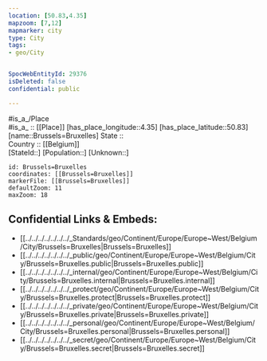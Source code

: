 ```yaml
---
location: [50.83,4.35] 
mapzoom: [7,12] 
mapmarker: city 
type: City
tags:
- geo/City


SpocWebEntityId: 29376
isDeleted: false
confidential: public

---
```

#is_a_/Place  
#is_a_ :: [[Place]] 
[has_place_longitude::4.35] 
[has_place_latitude::50.83] 
[name::Brussels=Bruxelles] 
State ::  
Country :: [[Belgium]]  
[StateId::] 
[Population::] 
[Unknown::] 


```leaflet
id: Brussels=Bruxelles
coordinates: [[Brussels=Bruxelles]] 
markerFile: [[Brussels=Bruxelles]] 
defaultZoom: 11 
maxZoom: 18
```


## Confidential Links & Embeds: 
- [[../../../../../../../_Standards/geo/Continent/Europe/Europe~West/Belgium/City/Brussels=Bruxelles|Brussels=Bruxelles]] 
- [[../../../../../../../_public/geo/Continent/Europe/Europe~West/Belgium/City/Brussels=Bruxelles.public|Brussels=Bruxelles.public]] 
- [[../../../../../../../_internal/geo/Continent/Europe/Europe~West/Belgium/City/Brussels=Bruxelles.internal|Brussels=Bruxelles.internal]] 
- [[../../../../../../../_protect/geo/Continent/Europe/Europe~West/Belgium/City/Brussels=Bruxelles.protect|Brussels=Bruxelles.protect]] 
- [[../../../../../../../_private/geo/Continent/Europe/Europe~West/Belgium/City/Brussels=Bruxelles.private|Brussels=Bruxelles.private]] 
- [[../../../../../../../_personal/geo/Continent/Europe/Europe~West/Belgium/City/Brussels=Bruxelles.personal|Brussels=Bruxelles.personal]] 
- [[../../../../../../../_secret/geo/Continent/Europe/Europe~West/Belgium/City/Brussels=Bruxelles.secret|Brussels=Bruxelles.secret]] 

